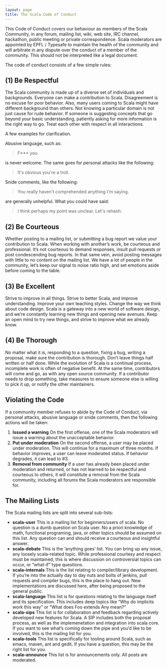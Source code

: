 ```yaml
---
layout: page
title: The Scala Code of Conduct
---
```


This Code of Conduct covers our behaviour as members of the Scala Community,
in any forum, mailing list, wiki, web site, IRC channel, hackathon, public
meeting or private correspondence.  Scala moderators  are appointed by EPFL /
Typesafe to maintain the health of the community and will arbitrate in any
dispute over the conduct of a member of the community.  This should not be 
interpreted like a legal document.

The code of conduct consists of a few simple rules:

## (1) Be Respectful

The Scala community is made up of a diverse set of individuals and
backgrounds. Everyone can make a contribution to Scala. Disagreement is no
excuse for poor behavior. Also, many users coming to Scala might have
different background than others. Not knowing a particular domain is not just
cause for rude behavior. If someone is suggesting concepts
that go beyond your basic understanding, patiently asking for more information
is the right way to go. Treat each other with respect in all interactions.

A few examples for clarification.

Abusive language, such as:

> F*** you

is never welcome.  The same goes for personal attacks like the following:

> It's obvious you're a troll.

Snide comments, like the following:

> You really haven't comprehended anything I'm saying.

are generally unhelpful.  What you could have said:
  
> I think perhaps my point was unclear.  Let's rehash:

## (2) Be Courteous

 Whether posting to a mailing list, or submitting a bug report we value your 
 contribution to Scala. When working with another’s work, be courteous and 
 professional. It’s not courteous to demand responses, insult pull requests 
 or post condescending bug reports. In that same vein, avoid posting messages 
 with little to no content on the mailing list. We have a lot of people in 
 the community, let’s keep our signal to noise ratio high, and set emotions 
 aside before coming to the table.

## (3) Be Excellent

Strive to improve in all things. Strive to better Scala, and improve
understanding. Improve your own teaching styles. Change the way we think about
code design. Scala is a gateway into a new world of software design, and we’re
constantly learning new things and opening new avenues. Keep an open mind
to try new things, and strive to improve what we already know.

## (4) Be Thorough

No matter what it is, responding to a question, fixing a bug, writing a
proposal, make sure the contribution is thorough. Don’t leave things half
written or half done. While the evolution of Scala is a continual process,
incomplete work is often of negative benefit. At the same time, contributors
will come and go, as with any open source community. If a contributor needs 
to drop something, take measures to ensure someone else is willing to pick 
it up, or notify the other maintainers.


## Violating the Code

If a community member refuses to abide by the Code of Conduct, via
personal attacks, abusive language or snide comments, then the following
actions will be taken:

1. **Issued a warning** On the first offense, one of the Scala moderators will issue a warning about the unacceptable behavior.
2. **Put under moderation** On the second offense, a user may be placed under moderation.  This will continue for a maximum of three months.  If behavior improves, a user can leave moderated status.   If behavior degrades, it can lead to #3.
3. **Removal from community** If a user has already been placed under moderation and returned, or has not learned to be respectful and courteous to others, it will constitute a removal from the Scala community, including all forums the Scala moderators are responsible for.

## The Mailing Lists

The Scala mailing lists are split into several sub-lists:
- **scala-user** This is a mailing list for beginners/users of scala. No question is a dumb question on Scala user. No a priori knowledge of math, functional programing, java, or other topics should be assumed on this list. Any question can and should receive a courteous and insightful answer.
- **scala-debate** This is the ‘anything goes’ list. You can bring up any issue, any loosely scala-related topic. While professional courtesy and respect must be maintained, this is where discussion on controversial topics can occur, or “what-if” type questions.
- **scala-internals** This is the list relating to compiler/library development. If you’re into the actually day to day nuts and bolts of jenkins, pull requests and compiler bugs, this is the place to hang out. New implementations are discussed here, after being proposed to the general public.
- **scala-language** This list is for questions relating to the language itself and its specification. This includes deep topics like “Why do implicits work this way” or “What does Foo extends Any mean?”
- **scala-sips** This list is for collaboration and feedback regarding actively developed new features for Scala.   A SIP includes both the proposal process, as well as the implemenetation and integration into scala core.   If you want to see what’s coming down the pipe and you’d like to be involved, this is the mailing list for you.
- **scala-tools** This list is specifically for tooling around Scala, such as emacs, maven, ant and gedit. If you have a question, this may be the right list for you.
- **scala-announce** This list is for announcements only. All posts are moderated.
